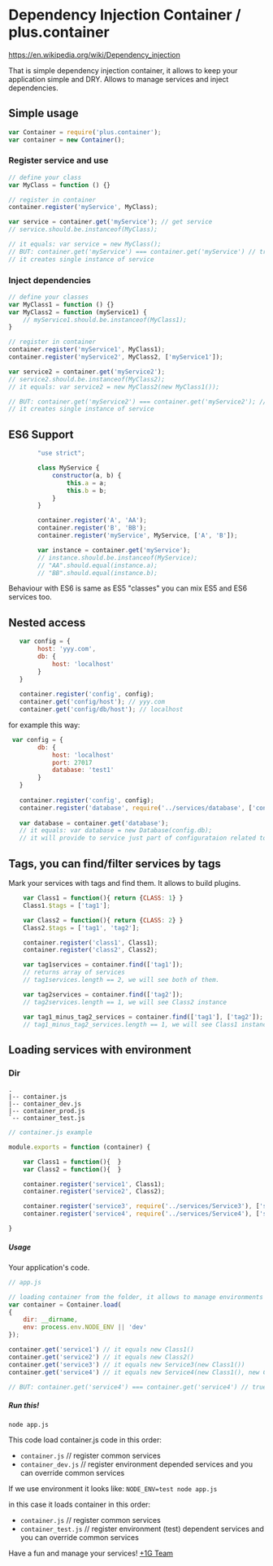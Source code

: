 # Dependency Injection Container / plus.container

https://en.wikipedia.org/wiki/Dependency_injection

That is simple dependency injection container, it allows to keep your application simple and DRY.
Allows to manage services and inject dependencies.

## Simple usage


```javascript
var Container = require('plus.container');
var container = new Container();
```

### Register service and use


```javascript
// define your class
var MyClass = function () {}

// register in container
container.register('myService', MyClass);

var service = container.get('myService'); // get service
// service.should.be.instanceof(MyClass); 

// it equals: var service = new MyClass();
// BUT: container.get('myService') === container.get('myService') // true
// it creates single instance of service
```

### Inject dependencies

```javascript
// define your classes
var MyClass1 = function () {}
var MyClass2 = function (myService1) {
    // myService1.should.be.instanceof(MyClass1);
}

// register in container
container.register('myService1', MyClass1);
container.register('myService2', MyClass2, ['myService1']);

var service2 = container.get('myService2');
// service2.should.be.instanceof(MyClass2);
// it equals: var service2 = new MyClass2(new MyClass1());

// BUT: container.get('myService2') === container.get('myService2'); // true
// it creates single instance of service
```

## ES6 Support
```javascript
        "use strict";

        class MyService {
            constructor(a, b) {
                this.a = a;
                this.b = b;
            }
        }

        container.register('A', 'AA');
        container.register('B', 'BB');
        container.register('myService', MyService, ['A', 'B']);

        var instance = container.get('myService');
        // instance.should.be.instanceof(MyService);
        // "AA".should.equal(instance.a);
        // "BB".should.equal(instance.b);
```
Behaviour with ES6 is same as ES5 "classes" you can mix ES5 and ES6 services too.
## Nested access
```javascript
   var config = {
        host: 'yyy.com',
        db: {
            host: 'localhost'
        }
   } 
   
   container.register('config', config);
   container.get('config/host'); // yyy.com
   container.get('config/db/host'); // localhost
```
for example this way:

```javascript
 var config = {
        db: {
            host: 'localhost'
            port: 27017
            database: 'test1'
        }
   } 
   
   container.register('config', config);
   container.register('database', require('../services/database', ['config/db']);
   
   var database = container.get('database');
   // it equals: var database = new Database(config.db);
   // it will provide to service just part of configurataion related to DB.
```

## Tags, you can find/filter services by tags
Mark your services with tags and find them. It allows to build plugins.
```javascript
    var Class1 = function(){ return {CLASS: 1} }
    Class1.$tags = ['tag1'];

    var Class2 = function(){ return {CLASS: 2} }
    Class2.$tags = ['tag1', 'tag2'];

    container.register('class1', Class1);
    container.register('class2', Class2);

    var tag1services = container.find(['tag1']);
    // returns array of services
    // tag1services.length == 2, we will see both of them.

    var tag2services = container.find(['tag2']);
    // tag2services.length == 1, we will see Class2 instance

    var tag1_minus_tag2_services = container.find(['tag1'], ['tag2']);
    // tag1_minus_tag2_services.length == 1, we will see Class1 instance

```

## Loading services with environment
### Dir

```
.
|-- container.js
|-- container_dev.js
|-- container_prod.js
`-- container_test.js
```

```javascript
// container.js example

module.exports = function (container) {

    var Class1 = function(){  }
    var Class2 = function(){  }

    container.register('service1', Class1);
    container.register('service2', Class2);

    container.register('service3', require('../services/Service3'), ['service1']);
    container.register('service4', require('../services/Service4'), ['service1', 'service2']);

}

```

##### Usage
Your application's code.
```javascript
// app.js

// loading container from the folder, it allows to manage environments
var container = Container.load(
{
    dir: __dirname,
    env: process.env.NODE_ENV || 'dev'
});

container.get('service1') // it equals new Class1()
container.get('service2') // it equals new Class2()
container.get('service3') // it equals new Service3(new Class1())
container.get('service4') // it equals new Service4(new Class1(), new Class2())

// BUT: container.get('service4') === container.get('service4') // true // :)
```

##### Run this!
`node app.js`

This code load container.js code in this order:
- `container.js` // register common services
- `container_dev.js` // register environment depended services and you can override common services

If we use environment it looks like:
`NODE_ENV=test node app.js`

in this case it loads container in this order:
- `container.js` // register common services
- `container_test.js` // register environment (test) dependent services and you can override common services

Have a fun and manage your services!
[+1G Team](http://plus1generation.com)